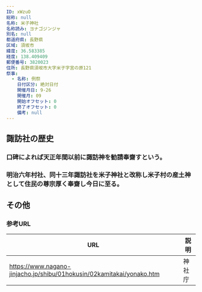 ```yaml
---
ID: xWzuO
総称: null
名称: 米子神社
名称読み: ヨナゴジンジャ
別名: null
都道府県: 長野県
区域: 須坂市
緯度: 36.583385
経度: 138.409409
郵便番号: 3820023
住所: 長野県須坂市大字米子字宮の原121
祭事:
  - 名称: 例祭
    日付区分: 絶対日付
    開催月日: 9-26
    開催月: 09
    開始オフセット: 0
    終了オフセット: 0
    備考: null
---
```


## 諏訪社の歴史

### 口碑によれば天正年間以前に諏訪神を勧請奉齋すという。

### 明治六年村社、同十三年諏訪社を米子神社と改称し米子村の産土神として住民の尊宗厚く奉齋し今日に至る。

## その他

### 参考URL

| URL                                                                   | 説明   |
| --------------------------------------------------------------------- | ------ |
| https://www.nagano-jinjacho.jp/shibu/01hokusin/02kamitakai/yonako.htm | 神社庁 |
